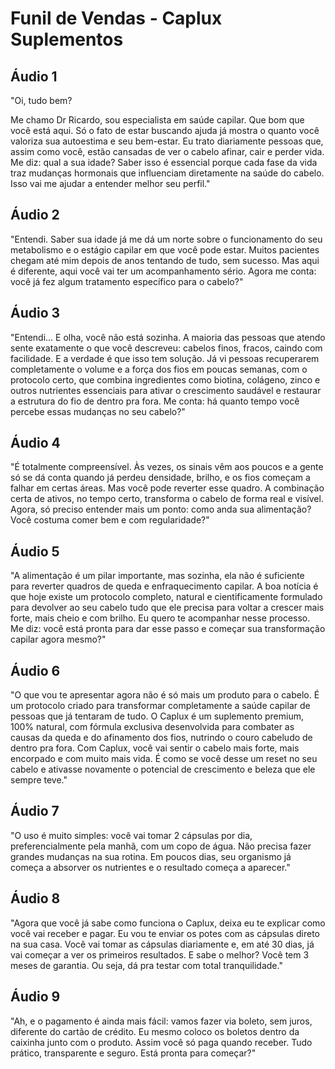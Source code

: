 # Funil de Vendas - Caplux Suplementos

## Áudio 1
"Oi, tudo bem?

Me chamo Dr Ricardo, sou especialista em saúde capilar. Que bom que você está aqui. Só o fato de estar buscando ajuda já mostra o quanto você valoriza sua autoestima e seu bem-estar. Eu trato diariamente pessoas que, assim como você, estão cansadas de ver o cabelo afinar, cair e perder vida. Me diz: qual a sua idade? Saber isso é essencial porque cada fase da vida traz mudanças hormonais que influenciam diretamente na saúde do cabelo. Isso vai me ajudar a entender melhor seu perfil."

## Áudio 2
"Entendi. Saber sua idade já me dá um norte sobre o funcionamento do seu metabolismo e o estágio capilar em que você pode estar. Muitos pacientes chegam até mim depois de anos tentando de tudo, sem sucesso. Mas aqui é diferente, aqui você vai ter um acompanhamento sério. Agora me conta: você já fez algum tratamento específico para o cabelo?"

## Áudio 3
"Entendi... E olha, você não está sozinha. A maioria das pessoas que atendo sente exatamente o que você descreveu: cabelos finos, fracos, caindo com facilidade. E a verdade é que isso tem solução. Já vi pessoas recuperarem completamente o volume e a força dos fios em poucas semanas, com o protocolo certo, que combina ingredientes como biotina, colágeno, zinco e outros nutrientes essenciais para ativar o crescimento saudável e restaurar a estrutura do fio de dentro pra fora. Me conta: há quanto tempo você percebe essas mudanças no seu cabelo?"

## Áudio 4
"É totalmente compreensível. Às vezes, os sinais vêm aos poucos e a gente só se dá conta quando já perdeu densidade, brilho, e os fios começam a falhar em certas áreas. Mas você pode reverter esse quadro. A combinação certa de ativos, no tempo certo, transforma o cabelo de forma real e visível. Agora, só preciso entender mais um ponto: como anda sua alimentação? Você costuma comer bem e com regularidade?"

## Áudio 5
"A alimentação é um pilar importante, mas sozinha, ela não é suficiente para reverter quadros de queda e enfraquecimento capilar. A boa notícia é que hoje existe um protocolo completo, natural e cientificamente formulado para devolver ao seu cabelo tudo que ele precisa para voltar a crescer mais forte, mais cheio e com brilho. Eu quero te acompanhar nesse processo. Me diz: você está pronta para dar esse passo e começar sua transformação capilar agora mesmo?"

## Áudio 6
"O que vou te apresentar agora não é só mais um produto para o cabelo. É um protocolo criado para transformar completamente a saúde capilar de pessoas que já tentaram de tudo. O Caplux é um suplemento premium, 100% natural, com fórmula exclusiva desenvolvida para combater as causas da queda e do afinamento dos fios, nutrindo o couro cabeludo de dentro pra fora. Com Caplux, você vai sentir o cabelo mais forte, mais encorpado e com muito mais vida. É como se você desse um reset no seu cabelo e ativasse novamente o potencial de crescimento e beleza que ele sempre teve."

## Áudio 7
"O uso é muito simples: você vai tomar 2 cápsulas por dia, preferencialmente pela manhã, com um copo de água. Não precisa fazer grandes mudanças na sua rotina. Em poucos dias, seu organismo já começa a absorver os nutrientes e o resultado começa a aparecer."

## Áudio 8
"Agora que você já sabe como funciona o Caplux, deixa eu te explicar como você vai receber e pagar. Eu vou te enviar os potes com as cápsulas direto na sua casa. Você vai tomar as cápsulas diariamente e, em até 30 dias, já vai começar a ver os primeiros resultados. E sabe o melhor? Você tem 3 meses de garantia. Ou seja, dá pra testar com total tranquilidade."

## Áudio 9
"Ah, e o pagamento é ainda mais fácil: vamos fazer via boleto, sem juros, diferente do cartão de crédito. Eu mesmo coloco os boletos dentro da caixinha junto com o produto. Assim você só paga quando receber. Tudo prático, transparente e seguro. Está pronta para começar?"

